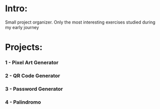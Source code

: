 # Intro:
Small project organizer. Only the most interesting exercises studied during my early journey

# Projects:
 ### 1 - Pixel Art Generator
 ### 2 - QR Code Generator
 ### 3 - Password Generator
 ### 4 - Palindromo